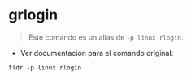 # grlogin

> Este comando es un alias de `-p linux rlogin`.

- Ver documentación para el comando original:

`tldr -p linux rlogin`
